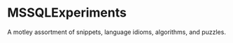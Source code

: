MSSQLExperiments
================

A motley assortment of snippets, language idioms, algorithms, and puzzles.
